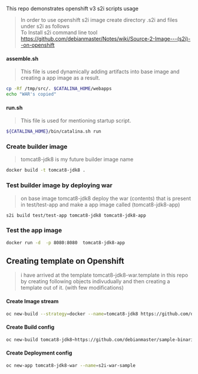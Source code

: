 
This repo demonstrates openshift v3 s2i scripts usage

> In order to use openshift s2i image  create directory  .s2i and files under s2i as follows   
> To Install s2i command line tool https://github.com/debianmaster/Notes/wiki/Source-2-Image---(s2i)--on-openshift    


#### assemble.sh  
> This file is used dynamically adding artifacts into base image and creating a app image as a result.   

```sh
cp -Rf /tmp/src/. $CATALINA_HOME/webapps
echo "WAR's copied"
```

#### run.sh
> This file is used for mentioning startup script.   

```sh
${CATALINA_HOME}/bin/catalina.sh run
```

### Create builder image
> tomcat8-jdk8  is my future builder image name   

```sh
docker build -t tomcat8-jdk8 .
```

### Test builder image by deploying war
>  on base image tomcat8-jdk8 deploy the war (contents) that is present in test/test-app and make a app image called (tomcat8-jdk8-app)   

```sh
s2i build test/test-app tomcat8-jdk8 tomcat8-jdk8-app
```

### Test the app image
```sh
docker run -d  -p 8080:8080  tomcat8-jdk8-app 
```

## Creating template on Openshift 

> i have arrived at the template  tomcat8-jdk8-war.template in this repo by creating following objects indivudually and then creating a template out of it.  (with few modifications)   

#### Create Image stream
```sh
oc new-build --strategy=docker --name=tomcat8-jdk8 https://github.com/debianmaster/openshift-s2i-example.git
```

#### Create Build config
```sh
oc new-build tomcat8-jdk8~https://github.com/debianmaster/sample-binaries.git --name='tomcat8-jdk8-war'
```

#### Create Deployment config
```sh
oc new-app tomcat8-jdk8-war --name=s2i-war-sample
```


